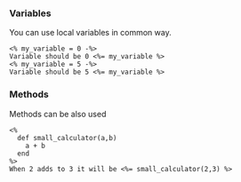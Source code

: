 ### Variables ###
You can use local variables in common way.
```
<% my_variable = 0 -%>
Variable should be 0 <%= my_variable %> 
<% my_variable = 5 -%>
Variable should be 5 <%= my_variable %> 
```

### Methods ###
Methods can be also used
```
<%
  def small_calculator(a,b)
    a + b
  end
%>
When 2 adds to 3 it will be <%= small_calculator(2,3) %>
```